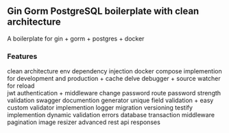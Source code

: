 ## Gin Gorm PostgreSQL boilerplate with clean architecture 
A boilerplate for gin + gorm + postgres + docker 

### Features
clean architecture
env
dependency injection
docker compose implemention for development and production + cache
delve debugger + source watcher for reload   
jwt authentication + middleware
change password route 
password strength validation
swagger documention generator
unique field validation + easy custom validator implemention
logger
migration versioning 
testify implemention
dynamic validation errors
database transaction middleware
pagination
image resizer 
advanced rest api responses